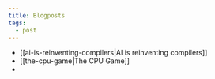 ```yaml
---
title: Blogposts
tags:
  - post
---
```

- [[ai-is-reinventing-compilers|AI is reinventing compilers]]
- [[the-cpu-game|The CPU Game]]
- 